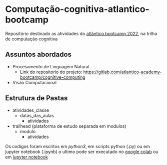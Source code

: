 # Computação-cognitiva-atlantico-bootcamp
Repositório destinado as atividades do [atlântico bootcamp 2022](https://www.atlantico.com.br/academy-bootcamp/), na trilha de computação cognitiva

## Assuntos abordados
* Procesamento de Linguagem Natural
  * Link do repositorio do projeto: https://gitlab.com/atlantico-academy-bootcamp/cognitive-computing
* Visão Computacional
## Estrutura de Pastas
* atividades_classe
  * datas_das_aulas
    * atividades
* trailhead (plataforma de estudo separada em modulos)
  * modulo
    * atividades

Os codigos foram escritos em *python3*, em scripts python (.py) ou em jupyter notebook (.ipynb) o ultimo pode ser executado no [google colab](https://colab.research.google.com/?utm_source=scs-index) ou em [jupyter notebook](https://jupyter.org/)
